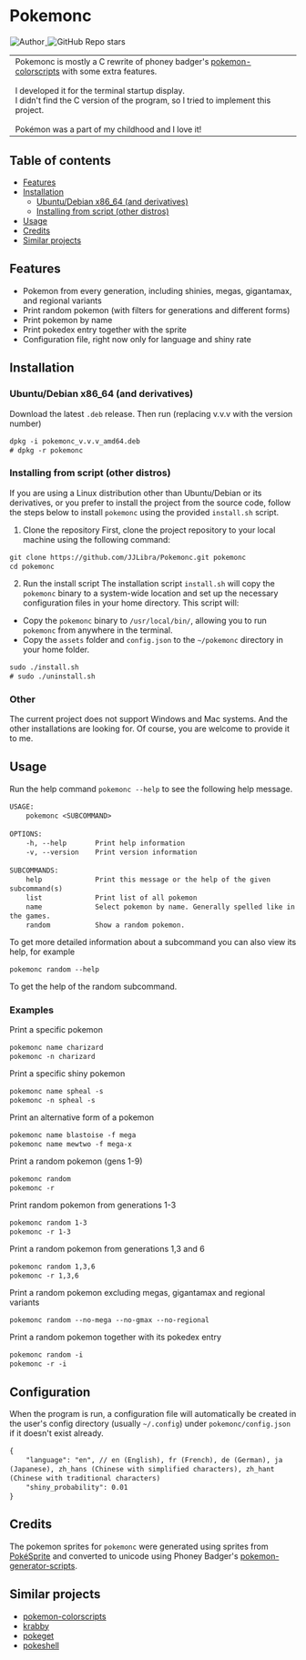 <h1 align="left">Pokemonc</h1>

<p align="left">
    <a target="_blank" href="https://github.com/JJLibra">
      <img style="display:inline-block;margin:1px;" alt="Author" src="https://img.shields.io/badge/Author-Junjie Li-green.svg?logo=autoit&style=flat">
    </a>
    <a target="_blank" href="https://github.com/JJLibra/Pokemonc">
      <img style="display:inline-block;margin:1px;" alt="GitHub Repo stars" src="https://img.shields.io/github/stars/JJLibra/Pokemonc?style=social">
    </a>
</p>

<table style="width: 100%; border-spacing: 0;">
  <tr>
    <td style="width: 150px; padding: 0;">
      <img src="./screenshots/mewtwo.png" width="150" data-width="150" data-height="150">
    </td>
    <td style="width: 100%; padding-left: 10px;">
      Pokemonc is mostly a C rewrite of phoney badger's 
      <a href="https://gitlab.com/phoneybadger/pokemon-colorscripts">pokemon-colorscripts</a> 
      with some extra features.<br><br>
      I developed it for the terminal startup display.<br>I didn't find the C version of the program, 
      so I tried to implement this project.<br><br>
      Pokémon was a part of my childhood and I love it!
    </td>
  </tr>
</table>

## Table of contents

* [Features](#features)
* [Installation](#installation)
  * [Ubuntu/Debian x86_64 (and derivatives)](#ubuntudebian-x86_64-and-derivatives)
  * [Installing from script (other distros)](#Installing-from-script-other-distros)
* [Usage](#usage)
* [Credits](#credits)
* [Similar projects](#similar-projects)

## Features

- Pokemon from every generation, including shinies, megas, gigantamax, and regional variants
- Print random pokemon (with filters for generations and different forms)
- Print pokemon by name
- Print pokedex entry together with the sprite
- Configuration file, right now only for language and shiny rate

## Installation

### Ubuntu/Debian x86_64 (and derivatives)

Download the latest `.deb` release. Then run (replacing v.v.v with the version number)

```shell
dpkg -i pokemonc_v.v.v_amd64.deb
# dpkg -r pokemonc
```

### Installing from script (other distros)

If you are using a Linux distribution other than Ubuntu/Debian or its derivatives, or you prefer to install the project from the source code, follow the steps below to install `pokemonc` using the provided `install.sh` script.

1. Clone the repository
   First, clone the project repository to your local machine using the following command:

```shell
git clone https://github.com/JJLibra/Pokemonc.git pokemonc
cd pokemonc
```

2. Run the install script
   The installation script `install.sh` will copy the `pokemonc` binary to a system-wide location and set up the necessary configuration files in your home directory. This script will:

* Copy the `pokemonc` binary to `/usr/local/bin/`, allowing you to run `pokemonc` from anywhere in the terminal.
* Copy the `assets` folder and `config.json` to the `~/pokemonc` directory in your home folder.

```shell
sudo ./install.sh
# sudo ./uninstall.sh
```

### Other

The current project does not support Windows and Mac systems.
And the other installations are looking for. Of course, you are welcome to provide it to me.

## Usage

Run the help command `pokemonc --help` to see the following help message.

```
USAGE:
    pokemonc <SUBCOMMAND>

OPTIONS:
    -h, --help       Print help information
    -v, --version    Print version information

SUBCOMMANDS:
    help             Print this message or the help of the given subcommand(s)
    list             Print list of all pokemon
    name             Select pokemon by name. Generally spelled like in the games.
    random           Show a random pokemon.
```

To get more detailed information about a subcommand you can also view its help, for example
```
pokemonc random --help
```
To get the help of the random subcommand.

### Examples
Print a specific pokemon
```
pokemonc name charizard
pokemonc -n charizard
```
Print a specific shiny pokemon
```
pokemonc name spheal -s
pokemonc -n spheal -s
```
<!-- Print a specific pokemon together with its pokedex entry
```
pokemonc name mudkip -i
pokemonc -n mudkip -i
``` -->
Print an alternative form of a pokemon
```
pokemonc name blastoise -f mega
pokemonc name mewtwo -f mega-x
```
Print a random pokemon (gens 1-9)
```
pokemonc random
pokemonc -r
```
Print random pokemon from generations 1-3
```
pokemonc random 1-3
pokemonc -r 1-3
```
Print a random pokemon from generations 1,3 and 6
```
pokemonc random 1,3,6
pokemonc -r 1,3,6
```
Print a random pokemon excluding megas, gigantamax and regional variants
```
pokemonc random --no-mega --no-gmax --no-regional
```
Print a random pokemon together with its pokedex entry
```
pokemonc random -i
pokemonc -r -i
```

## Configuration
When the program is run, a configuration file will automatically be created in the user's config
directory (usually `~/.config`) under `pokemonc/config.json` if it doesn't exist already. 

```
{
	"language": "en", // en (English), fr (French), de (German), ja (Japanese), zh_hans (Chinese with simplified characters), zh_hant (Chinese with traditional characters)
	"shiny_probability": 0.01
}
```

## Credits

The pokemon sprites for `pokemonc` were generated using sprites from [PokéSprite](https://msikma.github.io/pokesprite/)
and converted to unicode using Phoney Badger's [pokemon-generator-scripts](https://gitlab.com/phoneybadger/pokemon-generator-scripts).

## Similar projects

- [pokemon-colorscripts](https://gitlab.com/phoneybadger/pokemon-colorscripts)
- [krabby](https://github.com/yannjor/krabby)
- [pokeget](https://github.com/talwat/pokeget)
- [pokeshell](https://github.com/acxz/pokeshell)
